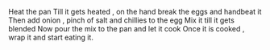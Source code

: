 Heat the pan
Till it gets heated , on the hand break the eggs and handbeat it 
Then add onion , pinch of salt and chillies to the egg
Mix it till it gets blended
Now pour the mix to the pan and let it cook
Once it is cooked , wrap it and start eating it.